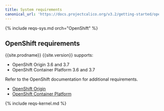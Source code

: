 ```yaml
---
title: System requirements
canonical_url: 'https://docs.projectcalico.org/v3.2/getting-started/openshift/requirements'
---
```


{% include reqs-sys.md orch="OpenShift" %}

## OpenShift requirements

{{site.prodname}} {{site.version}} supports:

- OpenShift Origin 3.6 and 3.7
- OpenShift Container Platform 3.6 and 3.7

Refer to the OpenShift documentation for additional requirements.

- [OpenShift Origin](https://docs.openshift.org/latest/install/prerequisites.html)
- [OpenShift Container Platform](https://docs.openshift.com/container-platform/latest/install/prerequisites.html)

{% include reqs-kernel.md %}
